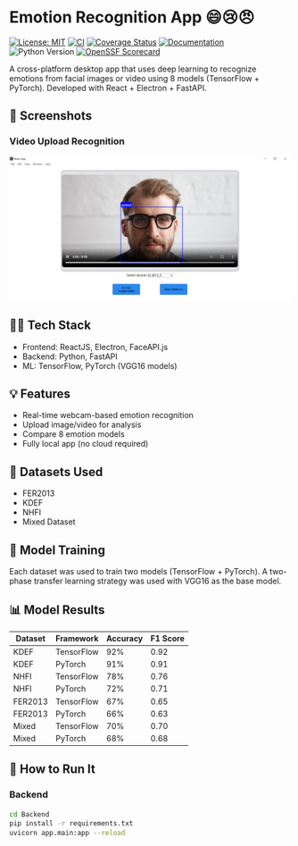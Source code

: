 # Emotion Recognition App 😄😢😠

[![License: MIT](https://img.shields.io/badge/License-MIT-brightgreen.svg)](https://opensource.org/licenses/MIT)
[![CI](https://img.shields.io/github/workflow/status/e1washere/emotion-recognition-app/ci?label=ci)](https://github.com/e1washere/emotion-recognition-app/actions)
[![Coverage Status](https://coveralls.io/repos/github/e1washere/emotion-recognition-app/badge.svg?branch=main)](https://coveralls.io/github/e1washere/emotion-recognition-app?branch=main)
[![Documentation](https://img.shields.io/badge/Docs-Stable-blue.svg)](https://github.com/e1washere/emotion-recognition-app/wiki)
![Python Version](https://img.shields.io/badge/python-3.9-blue.svg)
[![OpenSSF Scorecard](https://api.securityscorecards.dev/projects/github.com/e1washere/emotion-recognition-app/badge)](https://securityscorecards.dev/viewer/?uri=github.com/e1washere/emotion-recognition-app)

A cross-platform desktop app that uses deep learning to recognize emotions from facial images or video using 8 models (TensorFlow + PyTorch). Developed with React + Electron + FastAPI.

## 📸 Screenshots

### Video Upload Recognition
![Video Recognition](screenshots/video_recognition.png)

## 👨‍💻 Tech Stack

- Frontend: ReactJS, Electron, FaceAPI.js
- Backend: Python, FastAPI
- ML: TensorFlow, PyTorch (VGG16 models)

## 💡 Features

- Real-time webcam-based emotion recognition
- Upload image/video for analysis
- Compare 8 emotion models
- Fully local app (no cloud required)

## 🧠 Datasets Used

- FER2013
- KDEF
- NHFI
- Mixed Dataset

## 🧪 Model Training

Each dataset was used to train two models (TensorFlow + PyTorch). A two-phase transfer learning strategy was used with VGG16 as the base model.

## 📊 Model Results

| Dataset  | Framework  | Accuracy | F1 Score |
|----------|------------|----------|----------|
| KDEF     | TensorFlow | 92%      | 0.92     |
| KDEF     | PyTorch    | 91%      | 0.91     |
| NHFI     | TensorFlow | 78%      | 0.76     |
| NHFI     | PyTorch    | 72%      | 0.71     |
| FER2013  | TensorFlow | 67%      | 0.65     |
| FER2013  | PyTorch    | 66%      | 0.63     |
| Mixed    | TensorFlow | 70%      | 0.70     |
| Mixed    | PyTorch    | 68%      | 0.68     |

## 🚀 How to Run It

### Backend
```bash
cd Backend
pip install -r requirements.txt
uvicorn app.main:app --reload
